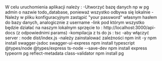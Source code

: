 W celu uruchomienia aplikacji należy : 
-Utworzyć bazę danych np w pg admin o nazwie todo_database, ponieważ wszystko odbywa się lokalnie
-Należy w pliku konfiguracyjnym zastąpić "your password" własnym hasłem do bazy danych, analogicznie z username
-link pod którym wszystko będzie działać na naszym lokalnym sprzęcie to : http://localhost:3000/api-docs (z odpowiednimi params)
-kompilacja z ts do js : tsc
-aby włączyć server : node dist/index.js
-należy zainstalować zależności
    npm init -y
    npm install swagger-jsdoc swagger-ui-express
    npm install typescript @types/node @types/express ts-node --save-dev
    npm install express typeorm pg reflect-metadata class-validator
    npm install pg

    
    